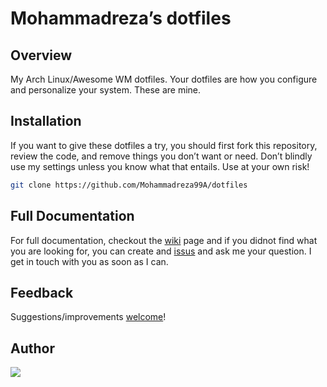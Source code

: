 
# Mohammadreza’s dotfiles

## Overview

My Arch Linux/Awesome WM dotfiles. Your dotfiles are how you configure and personalize your system. These are mine.

## Installation

If you want to give these dotfiles a try, you should first fork this repository, review the code, and remove things you don’t want or need. Don’t blindly use my settings unless you know what that entails. Use at your own risk!

```bash
git clone https://github.com/Mohammadreza99A/dotfiles
```

## Full Documentation
For full documentation, checkout the [wiki](https://github.com/Mohammadreza99A/dotfiles/wiki) page and if you didnot find what you are looking for, you can create and [issus](https://github.com/Mohammadreza99A/dotfiles/issues) and ask me your question. I get in touch with you as soon as I can.

## Feedback

Suggestions/improvements
[welcome](https://github.com/Mohammadreza99A/dotfiles/issues)!

## Author

<a href="https://github.com/Mohammadreza99A">
  <img src="https://github.com/mohammadreza99a.png?size=50">
</a>

